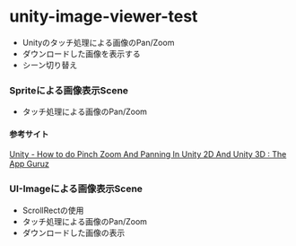 # unity-image-viewer-test
- Unityのタッチ処理による画像のPan/Zoom
- ダウンロードした画像を表示する
- シーン切り替え

### Spriteによる画像表示Scene
- タッチ処理による画像のPan/Zoom

#### 参考サイト ####
[Unity - How to do Pinch Zoom And Panning In Unity 2D And Unity 3D : The App Guruz](http://www.theappguruz.com/blog/pinch-zoom-panning-unity)

### UI-Imageによる画像表示Scene
- ScrollRectの使用
- タッチ処理による画像のPan/Zoom
- ダウンロードした画像の表示
